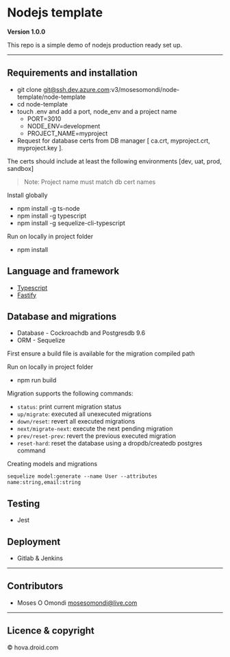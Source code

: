 # Nodejs template

**Version 1.0.0**

This repo is a simple demo of nodejs production ready set up.

---

## Requirements and installation
* git clone git@ssh.dev.azure.com:v3/mosesomondi/node-template/node-template
* cd node-template
* touch .env and add a port, node_env and a project name
    * PORT=3010
    * NODE_ENV=development
    * PROJECT_NAME=myproject
* Request for database certs from DB manager [ ca.crt, myproject.crt, myproject.key ].

The certs should include at least the following environments [dev, uat, prod, sandbox]  

> Note: Project name must match db cert names 
 
Install globally
* npm install -g ts-node
* npm install -g typescript
* npm install -g sequelize-cli-typescript 

Run on locally in project folder
* npm install

## Language and framework
* [Typescript](https://www.typescriptlang.org/) 
* [Fastify](https://www.fastify.io/)

## Database and migrations

* Database - Cockroachdb and Postgresdb 9.6
* ORM - Sequelize

First ensure a build file is available for the migration compiled path

Run on locally in project folder
* npm run build


Migration supports the following commands:

* `status`: print current migration status
* `up/migrate`: executed all unexecuted migrations
* `down/reset`: revert all executed migrations
* `next/migrate-next`: execute the next pending migration
* `prev/reset-prev`: revert the previous executed migration
* `reset-hard`: reset the database using a dropdb/createdb postgres command

Creating models and migrations
```
sequelize model:generate --name User --attributes name:string,email:string
```

## Testing
* Jest

## Deployment
* Gitlab & Jenkins

---

## Contributors

- Moses O Omondi <mosesomondi@live.com>

---

## Licence & copyright

© hova.droid.com